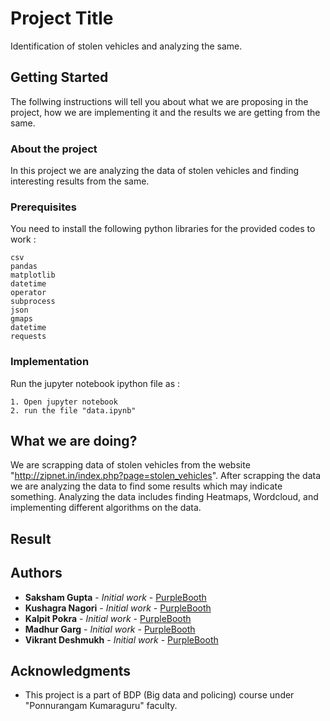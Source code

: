 # Project Title

Identification of stolen vehicles and analyzing the same.

## Getting Started

The follwing instructions will tell you about what we are proposing in the project, how we are implementing it and the results we are getting from the same.

### About the project

In this project we are analyzing the data of stolen vehicles and finding interesting results from the same.

### Prerequisites

You need to install the following python libraries for the provided codes to work :
```
csv
pandas
matplotlib 
datetime
operator
subprocess
json
gmaps
datetime
requests
```

### Implementation

Run the jupyter notebook ipython file as :

```
1. Open jupyter notebook
2. run the file "data.ipynb"
```
## What we are doing?

We are scrapping data of stolen vehicles from the website "http://zipnet.in/index.php?page=stolen_vehicles".
After scrapping the data we are analyzing the data to find some results which may indicate something.
Analyzing the data includes finding Heatmaps, Wordcloud, and implementing different algorithms on the data.

## Result

## Authors

* **Saksham Gupta** - *Initial work* - [PurpleBooth](https://github.com/shucon)
* **Kushagra Nagori** - *Initial work* - [PurpleBooth](https://github.com/PurpleBooth)
* **Kalpit Pokra** - *Initial work* - [PurpleBooth](https://github.com/PurpleBooth)
* **Madhur Garg** - *Initial work* - [PurpleBooth](https://github.com/madhur96)
* **Vikrant Deshmukh** - *Initial work* - [PurpleBooth](https://github.com/PurpleBooth)

## Acknowledgments

* This project is a part of BDP (Big data and policing) course under "Ponnurangam Kumaraguru" faculty.


